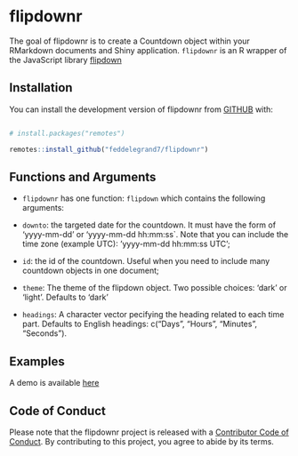 
<!-- README.md is generated from README.Rmd. Please edit that file -->

# flipdownr

<!-- badges: start -->

<!-- badges: end -->

The goal of flipdownr is to create a Countdown object within your
RMarkdown documents and Shiny application. `flipdownr` is an R wrapper
of the JavaScript library [flipdown](https://pbutcher.uk/flipdown/)

## Installation

You can install the development version of flipdownr from
[GITHUB](https://github.com/feddelegrand7/flipdownr) with:

``` r

# install.packages("remotes")

remotes::install_github("feddelegrand7/flipdownr")
```

## Functions and Arguments

  - `flipdownr` has one function: `flipdown` which contains the
    following arguments:

  - `downto`: the targeted date for the countdown. It must have the form
    of ‘yyyy-mm-dd’ or ‘yyyy-mm-dd hh:mm:ss\`. Note that you can include
    the time zone (example UTC): ’yyyy-mm-dd hh:mm:ss UTC’;

  - `id`: the id of the countdown. Useful when you need to include many
    countdown objects in one document;

  - `theme`: The theme of the flipdown object. Two possible choices:
    ‘dark’ or ‘light’. Defaults to ‘dark’

  - `headings`: A character vector pecifying the heading related to each
    time part. Defaults to English headings: c(“Days”, “Hours”,
    “Minutes”, “Seconds”).

## Examples

A demo is available
[here](https://ihaddadenfodil.com/post/introducing-the-flipdownr-package-create-a-countdown-in-rmarkdown-documents-and-shiny-apps/)

## Code of Conduct

Please note that the flipdownr project is released with a [Contributor
Code of
Conduct](https://contributor-covenant.org/version/2/0/CODE_OF_CONDUCT.html).
By contributing to this project, you agree to abide by its terms.
